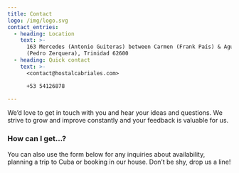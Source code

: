 ```yaml
---
title: Contact
logo: /img/logo.svg
contact_entries:
  - heading: Location
    text: >-
      163 Mercedes (Antonio Guiteras) between Carmen (Frank País) & Aguacate
      (Pedro Zerquera), Trinidad 62600
  - heading: Quick contact
    text: >-
      <contact@hostalcabriales.com>  

      +53 54126878
      
---
```

We’d love to get in touch with you and hear your ideas and
questions. We strive to grow and improve constantly and your feedback
is valuable for us.

<h3 class="f4 b lh-title mb2">How can I get…?</h3>

You can also use the form below for any inquiries about availability, planning a trip to Cuba or booking in our house. Don’t be shy, drop us a line!
